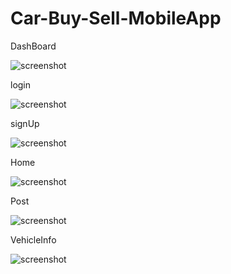 # Car-Buy-Sell-MobileApp

DashBoard

![screenshot](assets/project/1.png)

login

![screenshot](assets/project/2.png)


signUp

![screenshot](assets/project/3.png)


Home

![screenshot](assets/project/4.png)


Post

![screenshot](assets/project/5.png)


VehicleInfo

![screenshot](assets/project/6.png)